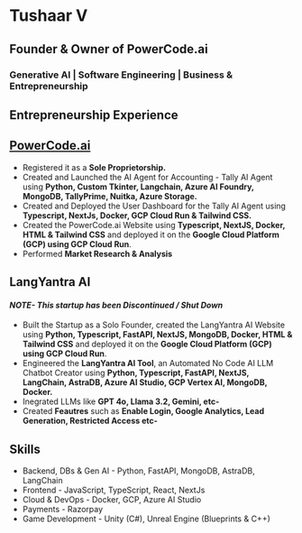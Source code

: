 # Tushaar V
## Founder & Owner of PowerCode.ai
### Generative AI | Software Engineering | Business & Entrepreneurship

## Entrepreneurship Experience
## [PowerCode.ai](https://powercode.ai)
* Registered it as a **Sole Proprietorship.**
* Created and Launched the AI Agent for Accounting - Tally AI Agent using **Python, Custom Tkinter, Langchain, Azure AI Foundry, MongoDB, TallyPrime, Nuitka, Azure Storage.**
* Created and Deployed the User Dashboard for the Tally AI Agent using **Typescript, NextJs, Docker, GCP Cloud Run & Tailwind CSS.**
* Created the PowerCode.ai Website using **Typescript, NextJS, Docker, HTML & Tailwind CSS** and deployed it on the **Google Cloud Platform (GCP) using GCP Cloud Run**.
* Performed **Market Research & Analysis**


##  LangYantra AI
#### *NOTE- This startup has been Discontinued / Shut Down*
* Built the Startup as a Solo Founder, created the LangYantra AI Website using **Python, Typescript, FastAPI, NextJS, MongoDB, Docker, HTML & Tailwind CSS** and deployed it on the **Google Cloud Platform (GCP) using GCP Cloud Run**.
* Engineered the **LangYantra AI Tool**, an Automated No Code AI LLM Chatbot Creator using **Python, Typescript, FastAPI, NextJS, LangChain, AstraDB, Azure AI Studio, GCP Vertex AI, MongoDB, Docker.**
* Inegrated LLMs like **GPT 4o, Llama 3.2, Gemini, etc-**
* Created **Feautres** such as **Enable Login, Google Analytics, Lead Generation, Restricted Access etc-**


## Skills

* Backend, DBs & Gen AI - Python, FastAPI, MongoDB, AstraDB, LangChain
* Frontend - JavaScript, TypeScript, React, NextJs
* Cloud & DevOps -  Docker, GCP, Azure AI Studio
* Payments - Razorpay
* Game Development - Unity (C#), Unreal Engine (Blueprints & C++)

<!--
**Tush9905/Tush9905** is a ✨ _special_ ✨ repository because its `README.md` (this file) appears on your GitHub profile.

Here are some ideas to get you started:

- 🔭 I’m currently working on ...
- 🌱 I’m currently learning ...
- 👯 I’m looking to collaborate on ...
- 🤔 I’m looking for help with ...
- 💬 Ask me about ...
- 📫 How to reach me: ...
- 😄 Pronouns: ...
- ⚡ Fun fact: ...
-->
